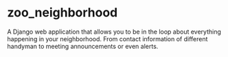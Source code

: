 # zoo_neighborhood
A Django web application that allows you to be in the loop about everything happening in your neighborhood. From contact information of different handyman to meeting announcements or even alerts.

